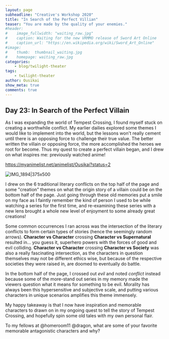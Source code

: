 ```yaml
---
layout: page
subheadline: "Creative's Workshop 2020"
title: "In Search of the Perfect Villian"
teaser: "You are made by the quality of your enemies."
#header:
#    image_fullwidth: "waiting_raw.jpg"
#    caption: Waiting for the new VRMMO release of Sword Art Online
#    caption_url: "https://en.wikipedia.org/wiki/Sword_Art_Online"
#image:
#    thumb:  thumbnail_waiting.jpg
#    homepage: waiting_raw.jpg
categories:
    - blog/twilight-theater
tags:
    - twilight-theater
author: Ousikai
show_meta: true
comments: true
---
```

## Day 23: In Search of the Perfect Villain

As I was expanding the world of Tempest Crossing, I found myself stuck on creating a worthwhile conflict. My earlier dailies explored some themes I would like to implement into the world, but the lessons won't really cement until there is an opposing force to challenge their true value. The better written the villain or opposing force, the more accomplished the heroes we root for become.  Thus my quest to create a perfect villain began, and I drew on what inspires me: previously watched anime! 

https://myanimelist.net/animelist/Ousikai?status=2

![IMG_1894|375x500](upload://2fLAZpDXy7NregfuC8BJDyVD0hO.jpeg) 

I drew on the 6 traditional literary conflicts on the top half of the page and some "creation" themes on what the origin story of a villain could be on the bottom half of the page. Just going through these old memories put a smile on my face as I faintly remember the kind of person I used to be while watching a series for the first time, and re-examining these series with a new lens brought a whole new level of enjoyment to some already great creations! 

Some common occurrences I ran across was the intersection of the literary conflicts to form certain types of stories (hence the seemingly random arrows). **Character vs Character** crossing **Character vs Supernatural** resulted in... you guess it, superhero powers with the forces of good and evil colliding. **Character vs Character**  crossing **Character vs Society** was also a really fascinating intersection, as the characters in question themselves may not be different ethics wise, but because of the respective societies they were raised in, are doomed to eventually do battle.

In the bottom half of the page, I crossed out *evil* and noted *conflict* instead because some of the more-stand out series in my memory made the viewers question what it means for something to be evil. Morality has always been this hypersensitive and subjective scale, and putting various characters in unique scenarios amplifies this theme immensely. 

My happy takeaway is that I now have inspiration and memorable characters to drawn on in my ongoing quest to tell the story of Tempest Crossing, and hopefully spin some old tales with my own personal flair.

To my fellows at @homeroom11 @dragon, what are some of your favorite memorable antagonistic characters and why?